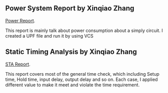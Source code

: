 ## Power System Report by Xinqiao Zhang

[Power Report](/pdf/Power_report.pdf).

This report is mainly talk about power consumption about a simply circuit. I created a UPF file and run it by using VCS

## Static Timing Analysis by Xinqiao Zhang

[STA Report](/pdf/STA.pdf).


This report covers most of the general time check, which including Setup time, Hold time, input delay, output delay and so on.
Each case, I applied different value to make it meet and violate the time requirement.

